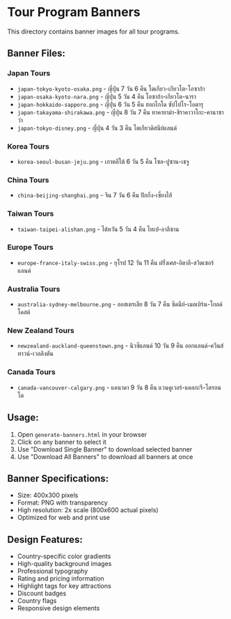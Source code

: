 # Tour Program Banners

This directory contains banner images for all tour programs.

## Banner Files:

### Japan Tours
- `japan-tokyo-kyoto-osaka.png` - ญี่ปุ่น 7 วัน 6 คืน โตเกียว-เกียวโต-โอซาก้า
- `japan-osaka-kyoto-nara.png` - ญี่ปุ่น 5 วัน 4 คืน โอซาก้า-เกียวโต-นารา
- `japan-hokkaido-sapporo.png` - ญี่ปุ่น 6 วัน 5 คืน ฮอกไกโด ซัปโปโร-โอตารุ
- `japan-takayama-shirakawa.png` - ญี่ปุ่น 8 วัน 7 คืน ทาคายาม่า-ชิราคาวาโกะ-คานาซาว่า
- `japan-tokyo-disney.png` - ญี่ปุ่น 4 วัน 3 คืน โตเกียวดิสนีย์แลนด์

### Korea Tours
- `korea-seoul-busan-jeju.png` - เกาหลีใต้ 6 วัน 5 คืน โซล-ปูซาน-เชจู

### China Tours
- `china-beijing-shanghai.png` - จีน 7 วัน 6 คืน ปักกิ่ง-เซี่ยงไฮ้

### Taiwan Tours
- `taiwan-taipei-alishan.png` - ไต้หวัน 5 วัน 4 คืน ไทเป-อาลีซาน

### Europe Tours
- `europe-france-italy-swiss.png` - ยุโรป 12 วัน 11 คืน ฝรั่งเศส-อิตาลี-สวิตเซอร์แลนด์

### Australia Tours
- `australia-sydney-melbourne.png` - ออสเตรเลีย 8 วัน 7 คืน ซิดนีย์-เมลเบิร์น-โกลด์โคสต์

### New Zealand Tours
- `newzealand-auckland-queenstown.png` - นิวซีแลนด์ 10 วัน 9 คืน ออกแลนด์-ควีนส์ทาวน์-เวลลิงตัน

### Canada Tours
- `canada-vancouver-calgary.png` - แคนาดา 9 วัน 8 คืน แวนคูเวอร์-แคลกะรี-โตรอนโต

## Usage:

1. Open `generate-banners.html` in your browser
2. Click on any banner to select it
3. Use "Download Single Banner" to download selected banner
4. Use "Download All Banners" to download all banners at once

## Banner Specifications:
- Size: 400x300 pixels
- Format: PNG with transparency
- High resolution: 2x scale (800x600 actual pixels)
- Optimized for web and print use

## Design Features:
- Country-specific color gradients
- High-quality background images
- Professional typography
- Rating and pricing information
- Highlight tags for key attractions
- Discount badges
- Country flags
- Responsive design elements